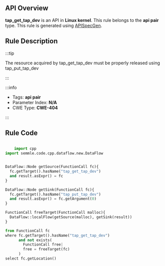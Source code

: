 ---
---


## API Overview
**tap_get_tap_dev** is an API in **Linux kernel**. This rule belongs to the **api pair** type. This rule is generated using [APISpecGen](../../tools/APISpecGen).
## Rule Description

:::tip

The resource acquired by tap_get_tap_dev must be properly released using tap_put_tap_dev

:::

:::info

- Tags: **api pair**
- Parameter Index: **N/A**
- CWE Type: **CWE-404**

:::

## Rule Code
```python

    import cpp
import semmle.code.cpp.dataflow.new.DataFlow


DataFlow::Node getSource(FunctionCall fc){
  fc.getTarget().hasName("tap_get_tap_dev")
  and result.asExpr() = fc
}

DataFlow::Node getSink(FunctionCall fc){
  fc.getTarget().hasName("tap_put_tap_dev")
  and result.asExpr() = fc.getArgument(0)
}

FunctionCall freeTarget(FunctionCall malloc){
  DataFlow::localFlow(getSource(malloc), getSink(result))
}

from FunctionCall fc
where fc.getTarget().hasName("tap_get_tap_dev")
      and not exists(
        FunctionCall free| 
        free = freeTarget(fc)
      )
select fc.getLocation()

    
```